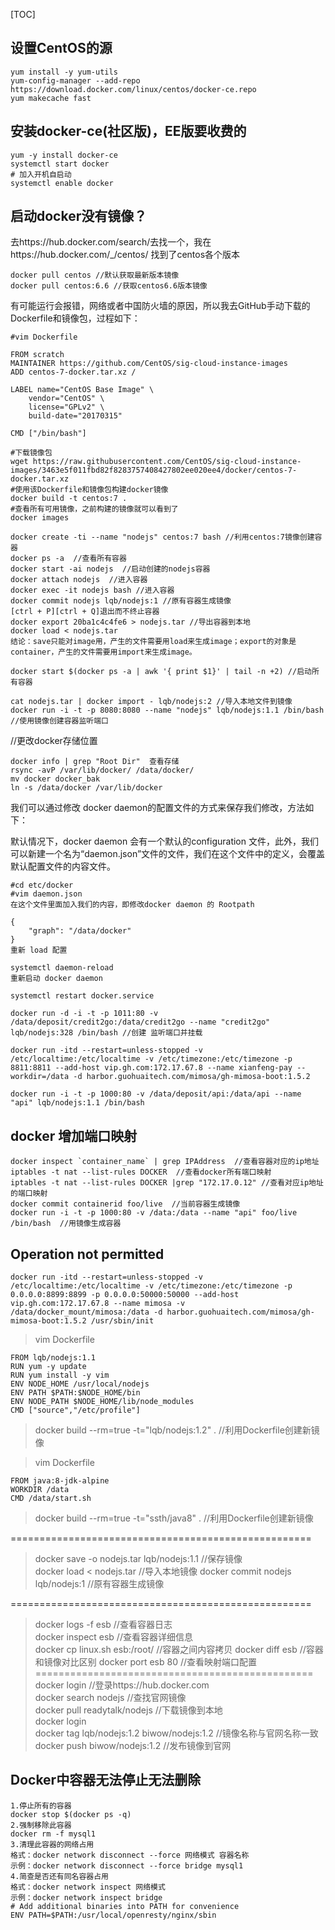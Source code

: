 [TOC]

## 设置CentOS的源  

```
yum install -y yum-utils  
yum-config-manager --add-repo https://download.docker.com/linux/centos/docker-ce.repo  
yum makecache fast
```
## 安装docker-ce(社区版)，EE版要收费的  
```
yum -y install docker-ce  
systemctl start docker  
# 加入开机自启动
systemctl enable docker  
```
## 启动docker没有镜像？
去https://hub.docker.com/search/去找一个，我在https://hub.docker.com/_/centos/ 找到了centos各个版本
```
docker pull centos //默认获取最新版本镜像  
docker pull centos:6.6 //获取centos6.6版本镜像
```
有可能运行会报错，网络或者中国防火墙的原因，所以我去GitHub手动下载的Dockerfile和镜像包，过程如下：
```
#vim Dockerfile  

FROM scratch
MAINTAINER https://github.com/CentOS/sig-cloud-instance-images
ADD centos-7-docker.tar.xz /

LABEL name="CentOS Base Image" \
    vendor="CentOS" \
    license="GPLv2" \
    build-date="20170315"

CMD ["/bin/bash"]
```
```
#下载镜像包
wget https://raw.githubusercontent.com/CentOS/sig-cloud-instance-images/3463e5f011fbd82f8283757408427802ee020ee4/docker/centos-7-docker.tar.xz    
#使用该Dockerfile和镜像包构建docker镜像
docker build -t centos:7 .    
#查看所有可用镜像，之前构建的镜像就可以看到了
docker images   

docker create -ti --name "nodejs" centos:7 bash //利用centos:7镜像创建容器  
docker ps -a  //查看所有容器  
docker start -ai nodejs  //启动创建的nodejs容器   
docker attach nodejs  //进入容器  
docker exec -it nodejs bash //进入容器  
docker commit nodejs lqb/nodejs:1 //原有容器生成镜像  
[ctrl + P][ctrl + Q]退出而不终止容器  
docker export 20ba1c4c4fe6 > nodejs.tar //导出容器到本地
docker load < nodejs.tar  
结论：save只能对image用，产生的文件需要用load来生成image；export的对象是container，产生的文件需要用import来生成image。

docker start $(docker ps -a | awk '{ print $1}' | tail -n +2) //启动所有容器  

cat nodejs.tar | docker import - lqb/nodejs:2 //导入本地文件到镜像  
docker run -i -t -p 8080:8080 --name "nodejs" lqb/nodejs:1.1 /bin/bash  //使用镜像创建容器监听端口
```
//更改docker存储位置
```
docker info | grep "Root Dir"  查看存储  
rsync -avP /var/lib/docker/ /data/docker/   
mv docker docker_bak  
ln -s /data/docker /var/lib/docker
```
我们可以通过修改 docker daemon的配置文件的方式来保存我们修改，方法如下：

默认情况下，docker daemon 会有一个默认的configuration 文件，此外，我们可以新建一个名为“daemon.json”文件的文件，我们在这个文件中的定义，会覆盖默认配置文件的内容文件。

```
#cd etc/docker
#vim daemon.json
在这个文件里面加入我们的内容，即修改docker daemon 的 Rootpath

{
    "graph": "/data/docker"
}
重新 load 配置

systemctl daemon-reload
重新启动 docker daemon

systemctl restart docker.service
```

```
docker run -d -i -t -p 1011:80 -v /data/deposit/credit2go:/data/credit2go --name "credit2go" lqb/nodejs:328 /bin/bash //创建 监听端口并挂载  

docker run -itd --restart=unless-stopped -v /etc/localtime:/etc/localtime -v /etc/timezone:/etc/timezone -p 8811:8811 --add-host vip.gh.com:172.17.67.8 --name xianfeng-pay --workdir=/data -d harbor.guohuaitech.com/mimosa/gh-mimosa-boot:1.5.2   

docker run -i -t -p 1000:80 -v /data/deposit/api:/data/api --name "api" lqb/nodejs:1.1 /bin/bash
```
## docker 增加端口映射
```
docker inspect `container_name` | grep IPAddress  //查看容器对应的ip地址
iptables -t nat --list-rules DOCKER  //查看docker所有端口映射
iptables -t nat --list-rules DOCKER |grep "172.17.0.12" //查看对应ip地址的端口映射
docker commit containerid foo/live  //当前容器生成镜像
docker run -i -t -p 1000:80 -v /data:/data --name "api" foo/live /bin/bash  //用镜像生成容器
```
## Operation not permitted
```
docker run -itd --restart=unless-stopped -v /etc/localtime:/etc/localtime -v /etc/timezone:/etc/timezone -p 0.0.0.0:8899:8899 -p 0.0.0.0:50000:50000 --add-host vip.gh.com:172.17.67.8 --name mimosa -v /data/docker_mount/mimosa:/data -d harbor.guohuaitech.com/mimosa/gh-mimosa-boot:1.5.2 /usr/sbin/init
```
> vim Dockerfile

```
FROM lqb/nodejs:1.1
RUN yum -y update
RUN yum install -y vim
ENV NODE_HOME /usr/local/nodejs
ENV PATH $PATH:$NODE_HOME/bin
ENV NODE_PATH $NODE_HOME/lib/node_modules
CMD ["source","/etc/profile"]
```
> docker build --rm=true -t="lqb/nodejs:1.2" .    //利用Dockerfile创建新镜像

> vim Dockerfile

```
FROM java:8-jdk-alpine
WORKDIR /data
CMD /data/start.sh
```
> docker build --rm=true -t="ssth/java8" .    //利用Dockerfile创建新镜像

====================================================

> docker save -o nodejs.tar lqb/nodejs:1.1 //保存镜像  
> docker load < nodejs.tar  //导入本地镜像
> docker commit nodejs lqb/nodejs:1 //原有容器生成镜像

====================================================  
> docker logs -f esb  //查看容器日志  
> docker inspect esb  //查看容器详细信息  
> docker cp linux.sh esb:/root/  //容器之间内容拷贝
> docker diff esb  //容器和镜像对比区别 
> docker port esb 80 //查看映射端口配置
================================================  
> docker login  //登录https://hub.docker.com  
> docker search nodejs  //查找官网镜像  
> docker pull readytalk/nodejs  //下载镜像到本地  
> docker login  
> docker tag lqb/nodejs:1.2 biwow/nodejs:1.2 //镜像名称与官网名称一致  
> docker push biwow/nodejs:1.2 //发布镜像到官网

## Docker中容器无法停止无法删除
```
1.停止所有的容器  
docker stop $(docker ps -q)  
2.强制移除此容器  
docker rm -f mysql1  
3.清理此容器的网络占用  
格式：docker network disconnect --force 网络模式 容器名称  
示例：docker network disconnect --force bridge mysql1  
4.简查是否还有同名容器占用  
格式：docker network inspect 网络模式  
示例：docker network inspect bridge  
# Add additional binaries into PATH for convenience
ENV PATH=$PATH:/usr/local/openresty/nginx/sbin
```

